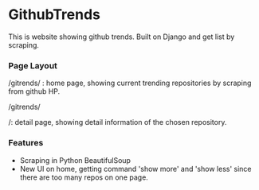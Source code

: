 # GithubTrends
This is website showing github trends. Built on Django and get list by scraping.

### Page Layout
/gitrends/ : home page, showing current trending repositories by scraping from github HP.

/gitrends/<p>/: detail page, showing detail information of the chosen repository.

### Features
- Scraping in Python BeautifulSoup
- New UI on home, getting command 'show more' and 'show less' since there are too many repos on one page.
